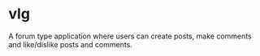 # vlg

A forum type application where users can create posts, make comments and like/dislike posts and comments.
